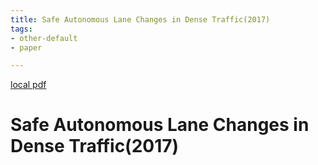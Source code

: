 ```yaml
---
title: Safe Autonomous Lane Changes in Dense Traffic(2017)
tags:
- other-default
- paper

---
```


[local pdf](../../../pdfs/2017-Safe%20Autonomous%20Lane%20Changes%20in%20Dense%20Traffic.pdf)

# Safe Autonomous Lane Changes in Dense Traffic(2017)
